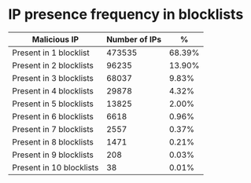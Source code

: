 # IP presence frequency in blocklists
| Malicious IP | Number of IPs | % |
|----|----|----|
| Present in 1 blocklist | 473535 | 68.39% |
| Present in 2 blocklists | 96235 | 13.90% |
| Present in 3 blocklists | 68037 | 9.83% |
| Present in 4 blocklists | 29878 | 4.32% |
| Present in 5 blocklists | 13825 | 2.00% |
| Present in 6 blocklists | 6618 | 0.96% |
| Present in 7 blocklists | 2557 | 0.37% |
| Present in 8 blocklists | 1471 | 0.21% |
| Present in 9 blocklists | 208 | 0.03% |
| Present in 10 blocklists | 38 | 0.01% |
